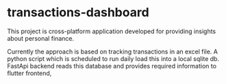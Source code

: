# transactions-dashboard

This project is cross-platform application developed for providing insights about personal finance. 

Currently the approach is based on tracking transactions in an excel file. A python script which is scheduled to run daily load this into a local sqlite db. FastApi backend reads this database and provides required information to flutter frontend,

